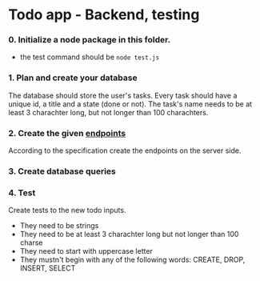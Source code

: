 # Todo app - Backend, testing

### 0. Initialize a node package in this folder.
- the test command should be `node test.js`

### 1. Plan and create your database

The database should store the user's tasks. Every task should have a unique id, a title and a state (done or not). The task's name needs to be at least 3 charachter long, but not longer than 100 charachters.

### 2. Create the given [endpoints](todo-endpoints.md)

According to the specification create the endpoints on the server side.

### 3. Create database queries

### 4. Test  

Create tests to the new todo inputs.
 -  They need to be strings
 -  They need to be at least 3 charachter long but not longer than 100 charse
 -  They need to start with uppercase letter
 -  They mustn't begin with any of the following words: CREATE, DROP, INSERT, SELECT

